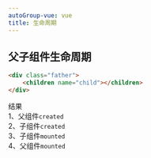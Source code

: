 ```yaml
---
autoGroup-vue: vue
title: 生命周期
--- 
```

<Meta/>  

## 父子组件生命周期
```html
<div class="father">
    <children name="child"></children>
</div>
```
结果  
1、父组件`created`  
2、子组件`created`  
3、子组件`mounted`  
4、父组件`mounted`